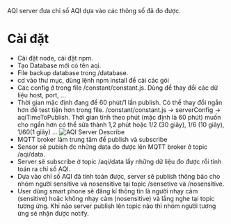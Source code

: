 AQI server đưa chỉ số AQI dựa vào các thông số đã đo được.
# Cài đặt
- Cài đặt node, cài đặt npm.
- Tạo Database mới có tên aqi.
- File backup database trong /database.
- cd vào thư mục, dùng lệnh npm install để cài các gói
- Các config ở trong file /constant/constant.js. Dùng để thay đổi các dữ liệu host, port, ...
- Thời gian mặc định đang để 60 phút/1 lần publish. Có thể thay đổi ngắn hơn để test tiện hơn trong file. /constant/constant.js -> serverConfig -> aqiTimeToPublish. Thời gian tính theo phút (mặc định là 60 phút) muốn cho ngắn hơn có thể sửa thành 1,2 phút hoặc 1/2 (30 giây), 1/6 (10 giây), 1/60(1 giây) ...
![AQI Server Describe](https://gitlab.com/hungnguyen95/AQI/raw/master/AQI.png)
- MQTT broker làm trung tâm để publish và subscribe
- Sensor sẽ pubish đc những data đo được lên MQTT broker ở topic /aqi/data.
- Server sẽ subscribe ở topic /aqi/data lấy những dữ liệu đo được rồi tính toán ra chỉ số AQI.
- Dựa vào chỉ số AQI đã tính toán được, server sẽ publish thông báo cho nhóm người sensitive và nosensitive tại topic /sensetive và /nosensitive.
- User dùng smart phone sẽ đăng kí thông tin là người nhạy cảm (sensitive) hoặc không nhạy cảm (nosensitive) và lắng nghe tại topic tương ứng. Khi nào server publish lên topic nào thì nhóm người tương ứng sẽ nhận được notify.
